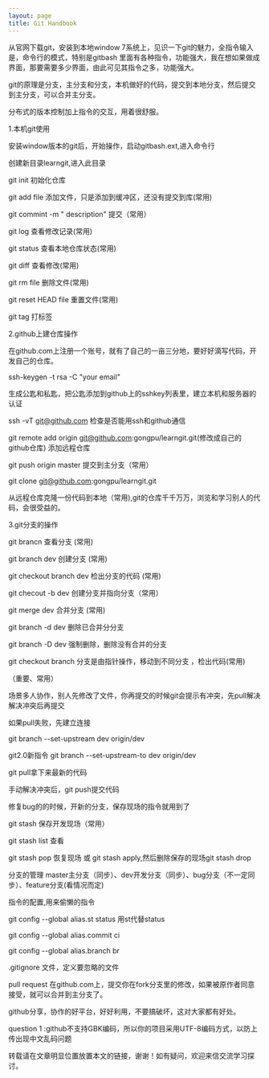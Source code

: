 ```yaml
---
layout: page
title: Git Handbook
---
```


从官网下载git，安装到本地window 7系统上，见识一下git的魅力，全指令输入是，命令行的模式，特别是gitbash
里面有各种指令，功能强大，我在想如果做成界面，那要需要多少界面，由此可见其指令之多，功能强大。


git的原理是分支，主分支和分支，本机做好的代码，提交到本地分支，然后提交到主分支，可以合并主分支。


分布式的版本控制加上指令的交互，用着很舒服。

1.本机git使用

安装window版本的git后，开始操作，启动gitbash.ext,进入命令行

创建新目录learngit,进入此目录

git init 初始化仓库

git add file 添加文件，只是添加到缓冲区，还没有提交到库(常用)

git commint -m " description"  提交（常用）

git log 查看修改记录(常用)

git status 查看本地仓库状态(常用)

git diff 查看修改(常用)

git rm file 删除文件(常用)

git reset HEAD file 重置文件(常用)

git tag 打标签


2.github上建仓库操作

在github.com上注册一个账号，就有了自己的一亩三分地，要好好滴写代码，开发自己的仓库。

ssh-keygen -t rsa -C "your email"

生成公匙和私匙，把公匙添加到github上的sshkey列表里，建立本机和服务器的认证

ssh -vT git@github.com  检查是否能用ssh和github通信

git remote add origin git@github.com:gongpu/learngit.git(修改成自己的github仓库)   添加远程仓库

git push origin master  提交到主分支（常用）

git clone git@github.com:gongpu/learngit.git

从远程仓库克隆一份代码到本地（常用),git的仓库千千万万，浏览和学习别人的代码，会很受益的。


3.git分支的操作

git brancn 查看分支 (常用)

git  branch dev 创建分支 (常用)

git checkout branch dev 检出分支的代码 (常用)

git checout -b dev  创建分支并指向分支（常用）

git merge dev 合并分支 (常用)

git branch -d dev 删除已合并分分支

git branch -D dev 强制删除，删除没有合并的分支

git checkout branch 分支是由指针操作，移动到不同分支 ，检出代码(常用)


（重要、常用）

场景多人协作，别人先修改了文件，你再提交的时候git会提示有冲突，先pull解决解决冲突后再提交

如果pull失败，先建立连接

git branch --set-upstream dev origin/dev

git2.0新指令 git branch --set-upstream-to dev origin/dev

git pull拿下来最新的代码

手动解决冲突后，git push提交代码


修复bug的的时候，开新的分支，保存现场的指令就用到了

git stash 保存开发现场（常用）

git stash list 查看

git stash pop  恢复现场 或 git stash apply,然后删除保存的现场git stash drop


分支的管理 master主分支（同步）、dev开发分支（同步）、bug分支（不一定同步）、feature分支(看情况而定)

指令的配置,用来偷懒的指令

git config --global alias.st status 用st代替status

git config --global alias.commit ci

git config --global alias.branch br

.gitignore 文件，定义要忽略的文件

pull request 在github.com上，提交你在fork分支里的修改，如果被原作者同意接受，就可以合并到主分支了。

github分享，协作的好平台，好好利用，不要搞破坏，这对大家都有好处。

question 1 :github不支持GBK编码，所以你的项目采用UTF-8编码方式，以防上传出现中文乱码问题

转载请在文章明显位置放置本文的链接，谢谢！如有疑问，欢迎来信交流学习探讨。

